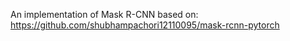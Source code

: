 An implementation of Mask R-CNN based on:
https://github.com/shubhampachori12110095/mask-rcnn-pytorch